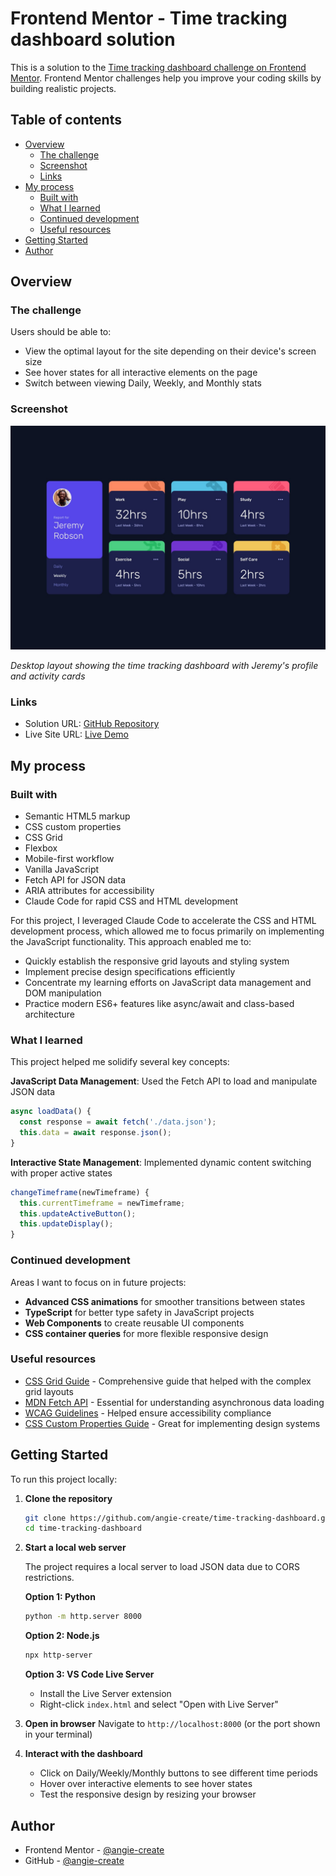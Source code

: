 # Frontend Mentor - Time tracking dashboard solution

This is a solution to the [Time tracking dashboard challenge on Frontend Mentor](https://www.frontendmentor.io/challenges/time-tracking-dashboard-UIQ7167Jw). Frontend Mentor challenges help you improve your coding skills by building realistic projects.

## Table of contents

- [Overview](#overview)
  - [The challenge](#the-challenge)
  - [Screenshot](#screenshot)
  - [Links](#links)
- [My process](#my-process)
  - [Built with](#built-with)
  - [What I learned](#what-i-learned)
  - [Continued development](#continued-development)
  - [Useful resources](#useful-resources)
- [Getting Started](#getting-started)
- [Author](#author)

## Overview

### The challenge

Users should be able to:

- View the optimal layout for the site depending on their device's screen size
- See hover states for all interactive elements on the page
- Switch between viewing Daily, Weekly, and Monthly stats

### Screenshot

![Desktop Design](./design/desktop-design.jpg)

*Desktop layout showing the time tracking dashboard with Jeremy's profile and activity cards*

### Links

- Solution URL: [GitHub Repository](https://github.com/angie-create/time-tracking-dashboard)
- Live Site URL: [Live Demo](https://angie-create.github.io/time-tracking-dashboard/)

## My process

### Built with

- Semantic HTML5 markup
- CSS custom properties
- CSS Grid
- Flexbox
- Mobile-first workflow
- Vanilla JavaScript
- Fetch API for JSON data
- ARIA attributes for accessibility
- Claude Code for rapid CSS and HTML development

For this project, I leveraged Claude Code to accelerate the CSS and HTML development process, which allowed me to focus primarily on implementing the JavaScript functionality. This approach enabled me to:

- Quickly establish the responsive grid layouts and styling system
- Implement precise design specifications efficiently
- Concentrate my learning efforts on JavaScript data management and DOM manipulation
- Practice modern ES6+ features like async/await and class-based architecture

### What I learned

This project helped me solidify several key concepts:


**JavaScript Data Management**: Used the Fetch API to load and manipulate JSON data
```js
async loadData() {
  const response = await fetch('./data.json');
  this.data = await response.json();
}
```

**Interactive State Management**: Implemented dynamic content switching with proper active states
```js
changeTimeframe(newTimeframe) {
  this.currentTimeframe = newTimeframe;
  this.updateActiveButton();
  this.updateDisplay();
}
```

### Continued development

Areas I want to focus on in future projects:

- **Advanced CSS animations** for smoother transitions between states
- **TypeScript** for better type safety in JavaScript projects
- **Web Components** to create reusable UI components
- **CSS container queries** for more flexible responsive design

### Useful resources

- [CSS Grid Guide](https://css-tricks.com/snippets/css/complete-guide-grid/) - Comprehensive guide that helped with the complex grid layouts
- [MDN Fetch API](https://developer.mozilla.org/en-US/docs/Web/API/Fetch_API) - Essential for understanding asynchronous data loading
- [WCAG Guidelines](https://www.w3.org/WAI/WCAG21/quickref/) - Helped ensure accessibility compliance
- [CSS Custom Properties Guide](https://developer.mozilla.org/en-US/docs/Web/CSS/Using_CSS_custom_properties) - Great for implementing design systems

## Getting Started

To run this project locally:

1. **Clone the repository**
   ```bash
   git clone https://github.com/angie-create/time-tracking-dashboard.git
   cd time-tracking-dashboard
   ```

2. **Start a local web server**
   
   The project requires a local server to load JSON data due to CORS restrictions.
   
   **Option 1: Python**
   ```bash
   python -m http.server 8000
   ```
   
   **Option 2: Node.js**
   ```bash
   npx http-server
   ```
   
   **Option 3: VS Code Live Server**
   - Install the Live Server extension
   - Right-click `index.html` and select "Open with Live Server"

3. **Open in browser**
   Navigate to `http://localhost:8000` (or the port shown in your terminal)

4. **Interact with the dashboard**
   - Click on Daily/Weekly/Monthly buttons to see different time periods
   - Hover over interactive elements to see hover states
   - Test the responsive design by resizing your browser

## Author

- Frontend Mentor - [@angie-create](https://www.frontendmentor.io/profile/angie-create)
- GitHub - [@angie-create](https://github.com/angie-create)